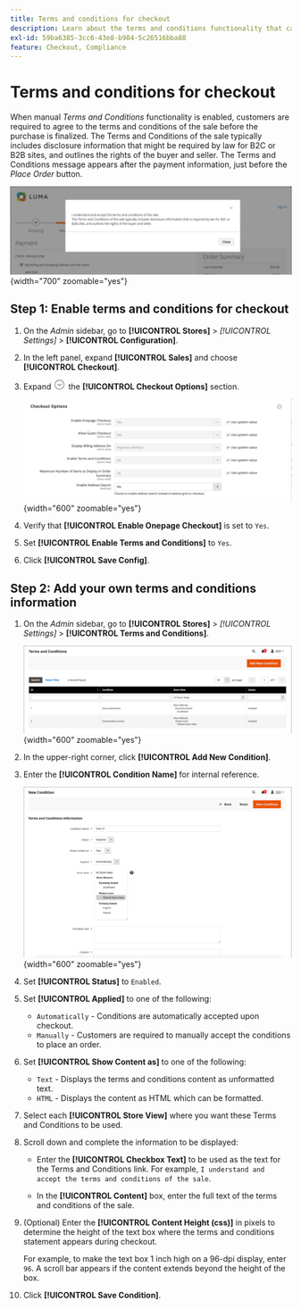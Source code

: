 ```yaml
---
title: Terms and conditions for checkout
description: Learn about the terms and conditions functionality that can be configured for your store.
exl-id: 59ba6385-3cc6-43e8-b984-5c26516bba88
feature: Checkout, Compliance
---
```

# Terms and conditions for checkout

When manual _Terms and Conditions_ functionality is enabled, customers are required to agree to the terms and conditions of the sale before the purchase is finalized. The Terms and Conditions of the sale typically includes disclosure information that might be required by law for B2C or B2B sites, and outlines the rights of the buyer and seller. The Terms and Conditions message appears after the payment information, just before the _Place Order_ button.

![Terms and Conditions at checkout](./assets/storefront-checkout-step2-terms-conditions.png){width="700" zoomable="yes"}

## Step 1: Enable terms and conditions for checkout

1. On the _Admin_ sidebar, go to **[!UICONTROL Stores]** > _[!UICONTROL Settings]_ > **[!UICONTROL Configuration]**.

1. In the left panel, expand **[!UICONTROL Sales]** and choose **[!UICONTROL Checkout]**.

1. Expand ![Expansion selector](../assets/icon-display-expand.png) the **[!UICONTROL Checkout Options]** section.

   ![Checkout Options](../configuration-reference/sales/assets/checkout-checkout-options.png){width="600" zoomable="yes"}

1. Verify that **[!UICONTROL Enable Onepage Checkout]** is set to `Yes`.

1. Set **[!UICONTROL Enable Terms and Conditions]** to `Yes`.

1. Click **[!UICONTROL Save Config]**.

## Step 2: Add your own terms and conditions information

1. On the _Admin_ sidebar, go to **[!UICONTROL Stores]** > _[!UICONTROL Settings]_ > **[!UICONTROL Terms and Conditions]**.

   ![Terms and Conditions grid](./assets/terms-conditions.png){width="600" zoomable="yes"}

1. In the upper-right corner, click **[!UICONTROL Add New Condition]**.

1. Enter the **[!UICONTROL Condition Name]** for internal reference.

   ![New Condition](./assets/terms-conditions-new.png){width="600" zoomable="yes"}

1. Set **[!UICONTROL Status]** to `Enabled`.

1. Set **[!UICONTROL Applied]** to one of the following:

   - `Automatically` - Conditions are automatically accepted upon checkout.
   - `Manually` - Customers are required to manually accept the conditions to place an order.

1. Set **[!UICONTROL Show Content as]** to one of the following:

   - `Text` - Displays the terms and conditions content as unformatted text.
   - `HTML` - Displays the content as HTML which can be formatted.

1. Select each **[!UICONTROL Store View]** where you want these Terms and Conditions to be used.

1. Scroll down and complete the information to be displayed:

   - Enter the **[!UICONTROL Checkbox Text]** to be used as the text for the Terms and Conditions link. For example, `I understand and accept the terms and conditions of the sale`.

   - In the **[!UICONTROL Content]** box, enter the full text of the terms and conditions of the sale.

1. (Optional) Enter the **[!UICONTROL Content Height (css)]** in pixels to determine the height of the text box where the terms and conditions statement appears during checkout.

   For example, to make the text box 1 inch high on a 96-dpi display, enter `96`. A scroll bar appears if the content extends beyond the height of the box.

1. Click **[!UICONTROL Save Condition]**.

